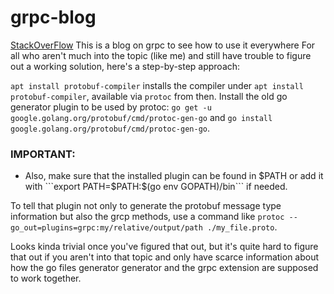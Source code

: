 # grpc-blog

[StackOverFlow](https://stackoverflow.com/a/63905093/8549431)
This is a blog on grpc to see how to use it everywhere
For all who aren't much into the topic (like me) and still have trouble to figure out a working solution, here's a step-by-step approach:

```apt install protobuf-compiler``` installs the compiler under ```apt install protobuf-compiler```, available via ```protoc``` from then.
Install the old go generator plugin to be used by protoc: ```go get -u google.golang.org/protobuf/cmd/protoc-gen-go``` and ```go install google.golang.org/protobuf/cmd/protoc-gen-go```. 

### IMPORTANT:
- Also, make sure that the installed plugin can be found in $PATH or add it with ```export PATH=$PATH:$(go env GOPATH)/bin``` if needed.

To tell that plugin not only to generate the protobuf message type information but also the grcp methods, use a command like ```protoc --go_out=plugins=grpc:my/relative/output/path ./my_file.proto```.

Looks kinda trivial once you've figured that out, but it's quite hard to figure that out if you aren't into that topic and only have scarce information about how the go files generator generator and the grpc extension are supposed to work together.
